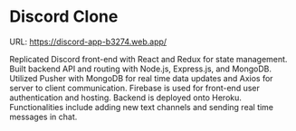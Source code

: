 # Discord Clone

URL: https://discord-app-b3274.web.app/

Replicated Discord front-end with React and Redux for state management. Built backend API and routing with Node.js, Express.js, and MongoDB. Utilized Pusher with MongoDB for real time data updates and Axios for server to client communication. Firebase is used for front-end user authentication and hosting. Backend is deployed onto Heroku. Functionalities include adding new text channels and sending real time messages in chat. 

